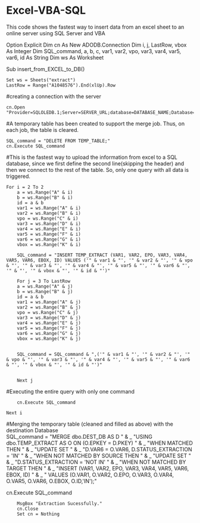 # Excel-VBA-SQL
This code shows the fastest way to insert data from an excel sheet to an online server using SQL Server and VBA


Option Explicit
Dim cn As New ADODB.Connection
Dim i, j, LastRow, vbox As Integer
Dim SQL_command, a, b, c, var1, var2, vpo, var3, var4, var5, var6, id As String
Dim ws As Worksheet

Sub insert_from_EXCEL_to_DB()
        
    Set ws = Sheets("extract")
    LastRow = Range("A1048576").End(xlUp).Row

#creating a connection with the server

    cn.Open "Provider=SQLOLEDB.1;Server=SERVER_URL;database=DATABASE_NAME;Database=DATABASE_NAME;UID=USER_NAME;PWD=PASSWORD;"
   
#A temporary table has been created to support the merge job. Thus, on each job, the table is cleared.
    
    SQL_command = "DELETE FROM TEMP_TABLE;"
    cn.Execute SQL_command
    
#This is the fastest way to upload the information from excel to a SQL database, since we first define the second line(skipping the header) and then we connect to the rest of the table. So, only one query with all data is triggered.

    For i = 2 To 2
        a = ws.Range("A" & i)
        b = ws.Range("B" & i)
        id = a & b
        var1 = ws.Range("A" & i)
        var2 = ws.Range("B" & i)
        vpo = ws.Range("C" & i)
        var3 = ws.Range("D" & i)
        var4 = ws.Range("E" & i)
        var5 = ws.Range("F" & i)
        var6 = ws.Range("G" & i)
        vbox = ws.Range("K" & i)
    
        SQL_command = "INSERT TEMP_EXTRACT (VAR1, VAR2, EPO, VAR3, VAR4, VAR5, VAR6, EBOX, ID) VALUES ('" & var1 & "', '" & var2 & "', '" & vpo & "', '" & var3 & "', '" & var4 & "', '" & var5 & "', '" & var6 & "', '" & "', '" & vbox & "', '" & id & "')"
             
        For j = 3 To LastRow
        a = ws.Range("A" & j)
        b = ws.Range("B" & j)
        id = a & b
        var1 = ws.Range("A" & j)
        var2 = ws.Range("B" & j)
        vpo = ws.Range("C" & j)
        var3 = ws.Range("D" & j)
        var4 = ws.Range("E" & j)
        var5 = ws.Range("F" & j)
        var6 = ws.Range("G" & j)
        vbox = ws.Range("K" & j)
        
        
        SQL_command = SQL_command & ",('" & var1 & "', '" & var2 & "', '" & vpo & "', '" & var3 & "', '" & var4 & "', '" & var5 & "', '" & var6 & "', '" & vbox & "', '" & id & "')"
    
    
        Next j

#Executing the entire query with only one command

        cn.Execute SQL_command

    Next i
    

#Merging the temporary table (cleaned and filled as above) with the destination Database    
SQL_command = "MERGE dbo.DEST_DB AS D " & _
      "USING dbo.TEMP_EXTRACT AS O ON (O.EPKEY = D.PKEY) " & _
      "WHEN MATCHED THEN " & _
      "UPDATE SET " & _
      "D.VAR6 = O.VAR6, D.STATUS_EXTRACTION = 'IN' " & _
      "WHEN NOT MATCHED BY SOURCE THEN " & _
      "UPDATE SET " & _
      "D.STATUS_EXTRACTION = 'NOT IN' " & _
      "WHEN NOT MATCHED BY TARGET THEN " & _
      "INSERT (VAR1, VAR2, EPO, VAR3, VAR4, VAR5, VAR6, EBOX, ID) " & _
      " VALUES (O.VAR1, O.VAR2, O.EPO, O.VAR3, O.VAR4, O.VAR5, O.VAR6, O.EBOX, O.ID,'IN');"

cn.Execute SQL_command

        MsgBox "Extraction Sucessfully."
        cn.Close
        Set cn = Nothing
